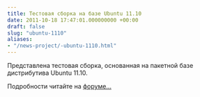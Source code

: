 ```yaml
---
title: Тестовая сборка на базе Ubuntu 11.10
date: 2011-10-18 17:47:01.000000000 +00:00
draft: false
slug: "ubuntu-1110"
aliases:
- "/news-project/-ubuntu-1110.html"
---
```


Представлена тестовая сборка, основанная на пакетной базе дистрибутива Ubuntu 11.10.

Подробности читайте на [форуме...](http://forum.runtu.org/index.php/topic,1834.0/topicseen.html)

